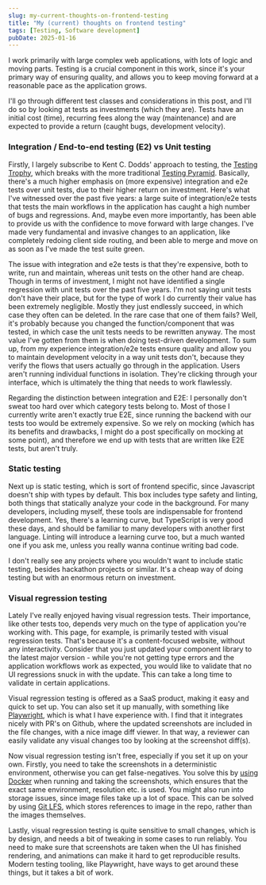 ```yaml
---
slug: my-current-thoughts-on-frontend-testing
title: "My (current) thoughts on frontend testing"
tags: [Testing, Software development]
pubDate: 2025-01-16
---
```


I work primarily with large complex web applications, with lots of logic and moving parts. Testing is a crucial component in this work, since it's your primary way of ensuring quality, and allows you to keep moving forward at a reasonable pace as the application grows.

I'll go through different test classes and considerations in this post, and I'll do so by looking at tests as investments (which they are). Tests have an initial cost (time), recurring fees along the way (maintenance) and are expected to provide a return (caught bugs, development velocity).

### Integration / End-to-end testing (E2) vs Unit testing

Firstly, I largely subscribe to Kent C. Dodds' approach to testing, the [Testing Trophy](https://kentcdodds.com/blog/the-testing-trophy-and-testing-classifications), which breaks with the more traditional [Testing Pyramid](https://martinfowler.com/articles/practical-test-pyramid.html). Basically, there's a much higher emphasis on (more expensive) integration and e2e tests over unit tests, due to their higher return on investment. Here's what I've witnessed over the past five years: a large suite of integration/e2e tests that tests the main workflows in the application has caught a high number of bugs and regressions. And, maybe even more importantly, has been able to provide us with the confidence to move forward with large changes. I've made very fundamental and invasive changes to an application, like completely redoing client side routing, and been able to merge and move on as soon as I've made the test suite green.

The issue with integration and e2e tests is that they're expensive, both to write, run and maintain, whereas unit tests on the other hand are cheap. Though in terms of investment, I might not have identified a single regression with unit tests over the past five years. I'm not saying unit tests don't have their place, but for the type of work I do currently their value has been extremely negligible. Mostly they just endlessly succeed, in which case they often can be deleted. In the rare case that one of them fails? Well, it's probably because you changed the function/component that was tested, in which case the unit tests needs to be rewritten anyway. The most value I've gotten from them is when doing test-driven development. To sum up, from my experience integration/e2e tests ensure quality and allow you to maintain development velocity in a way unit tests don't, because they verify the flows that users actually go through in the application. Users aren't running individual functions in isolation. They're clicking through your interface, which is ultimately the thing that needs to work flawlessly.

Regarding the distinction between integration and E2E: I personally don't sweat too hard over which category tests belong to. Most of those I currently write aren't exactly true E2E, since running the backend with our tests too would be extremely expensive. So we rely on mocking (which has its benefits and drawbacks, I might do a post specifically on mocking at some point), and therefore we end up with tests that are written like E2E tests, but aren't truly.

### Static testing

Next up is static testing, which is sort of frontend specific, since Javascript doesn't ship with types by default. This box includes type safety and linting, both things that statically analyze your code in the background. For many developers, including myself, these tools are indispensable for frontend development. Yes, there's a learning curve, but TypeScript is very good these days, and should be familiar to many developers with another first language. Linting will introduce a learning curve too, but a much wanted one if you ask me, unless you really wanna continue writing bad code.

I don't really see any projects where you wouldn't want to include static testing, besides hackathon projects or similar. It's a cheap way of doing testing but with an enormous return on investment.

### Visual regression testing

Lately I've really enjoyed having visual regression tests. Their importance, like other tests too, depends very much on the type of application you're working with. This page, for example, is primarily tested with visual regression tests. That's because it's a content-focused website, without any interactivity. Consider that you just updated your component library to the latest major version - while you're not getting type errors and the application workflows work as expected, you would like to validate that no UI regressions snuck in with the update. This can take a long time to validate in certain applications.

Visual regression testing is offered as a SaaS product, making it easy and quick to set up. You can also set it up manually, with something like [Playwright](https://playwright.dev/), which is what I have experience with. I find that it integrates nicely with PR's on Github, where the updated screenshots are included in the file changes, with a nice image diff viewer. In that way, a reviewer can easily validate any visual changes too by looking at the screenshot diff(s).

Now visual regression testing isn't free, especially if you set it up on your own. Firstly, you need to take the screenshots in a deterministic environment, otherwise you can get false-negatives. You solve this by [using Docker](https://playwright.dev/docs/docker) when running and taking the screenshots, which ensures that the exact same environment, resolution etc. is used.
You might also run into storage issues, since image files take up a lot of space. This can be solved by using [Git LFS](https://git-lfs.com/), which stores references to image in the repo, rather than the images themselves.

Lastly, visual regression testing is quite sensitive to small changes, which is by design, and needs a bit of tweaking in some cases to run reliably. You need to make sure that screenshots are taken when the UI has finished rendering, and animations can make it hard to get reproducible results. Modern testing tooling, like Playwright, have ways to get around these things, but it takes a bit of work.
